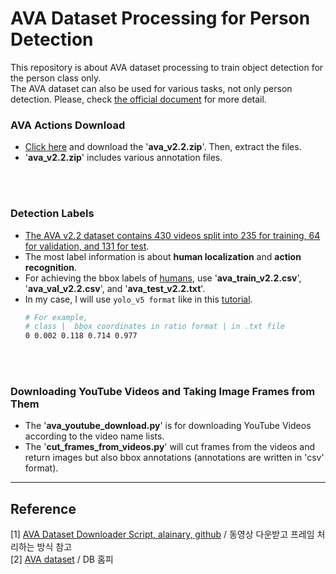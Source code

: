 # AVA Dataset Processing for Person Detection
This repository is about AVA dataset processing to train object detection for the person class only. <br/>
The AVA dataset can also be used for various tasks, not only person detection. Please, check [the official document](https://research.google.com/ava/index.html) for more detail.


### AVA Actions Download 
* [Click here](https://research.google.com/ava/download.html#ava_kinetics_download) and download the '**ava_v2.2.zip**'. Then, extract the files.   
* '**ava_v2.2.zip**' includes various annotation files. 

<br/>
<br/>

### Detection Labels 
* [The AVA v2.2 dataset contains 430 videos split into 235 for training, 64 for validation, and 131 for test](https://research.google.com/ava/download.html).
* The most label information is about **human localization** and **action recognition**.
* For achieving the bbox labels of [humans](https://www.reddit.com/r/etymology/comments/63ymz1/why_is_it_humans_instead_of_humen/), use '**ava_train_v2.2.csv**', '**ava_val_v2.2.csv**', and '**ava_test_v2.2.txt**'.
* In my case, I will use `yolo_v5 format` like in this [tutorial](https://blog.roboflow.com/how-to-train-a-custom-mobile-object-detection-model/).
    ``` bash
    # For example,
    # class |  bbox coordinates in ratio format | in .txt file 
    0 0.002 0.118 0.714 0.977 

    ```


<br/>
<br/>

### Downloading YouTube Videos and Taking Image Frames from Them 
* The '**ava_youtube_download.py**' is for downloading YouTube Videos according to the video name lists.
* The '**cut_frames_from_videos.py**' will cut frames from the videos and return images but also bbox annotations (annotations are written in 'csv' format).



***
## Reference 
[1] [AVA Dataset Downloader Script, alainary, github](https://github.com/alainray/ava_downloader) / 동영상 다운받고 프레임 처리하는 방식 참고 <br/>
[2] [AVA dataset](https://research.google.com/ava/download.html) / DB 홈피 <br/>
